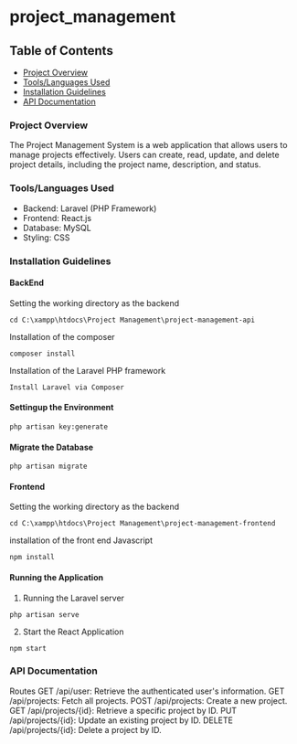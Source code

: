 # project_management
## Table of Contents
- [Project Overview](#project-overview)
- [Tools/Languages Used](#toolslanguages-used)
- [Installation Guidelines](#installationguidelines)
- [API Documentation](#apidocumentation)

### Project Overview
The Project Management System is a web application that allows users to manage projects effectively. Users can create, read, update, and delete project details, including the project name, description, and status.

### Tools/Languages Used
- Backend: Laravel (PHP Framework)
- Frontend: React.js
- Database: MySQL
- Styling: CSS


### Installation Guidelines
#### BackEnd
Setting the working directory as the backend
```Terminal
cd C:\xampp\htdocs\Project Management\project-management-api
```

Installation of the composer
```
composer install
```

Installation of the Laravel PHP framework
```
Install Laravel via Composer
```

#### Settingup the Environment
```
php artisan key:generate
```


#### Migrate the Database
```
php artisan migrate
```


#### Frontend
Setting the working directory as the backend
```
cd C:\xampp\htdocs\Project Management\project-management-frontend
```

installation of the front end Javascript
```
npm install
```



#### Running the Application
1.	Running the Laravel server
```
php artisan serve
```

2.	Start the React Application
```
npm start
```


### API Documentation
Routes
GET /api/user: Retrieve the authenticated user's information.
GET /api/projects: Fetch all projects.
POST /api/projects: Create a new project.
GET /api/projects/{id}: Retrieve a specific project by ID.
PUT /api/projects/{id}: Update an existing project by ID.
DELETE /api/projects/{id}: Delete a project by ID.
